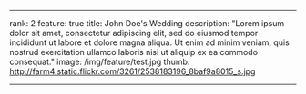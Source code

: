 ---

rank: 2
feature: true
title: John Doe's Wedding
description: "Lorem ipsum dolor sit amet, consectetur adipiscing elit, sed do eiusmod tempor incididunt ut labore et dolore magna aliqua. Ut enim ad minim veniam, quis nostrud exercitation ullamco laboris nisi ut aliquip ex ea commodo consequat."
image: /img/feature/test.jpg
thumb: http://farm4.static.flickr.com/3261/2538183196_8baf9a8015_s.jpg

---
